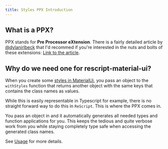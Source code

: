 ```yaml
---
title: Styles PPX Introduction
---
```


## What is a PPX?

PPX stands for **Pre Processor eXtension**. There is a fairly detailed article
by [@dylanirlbeck](https://twitter.com/dylanirlbeck) that I'd recommed if you're
interested in the nuts and bolts of these extensions:
[Link to the article](https://dev.to/dylanirlbeck/intro-to-ppxs-for-reason-newcomers-2829).

## Why do we need one for rescript-material-ui?

When you create some
[styles in MaterialUi](https://material-ui.com/guides/typescript/#usage-of-withstyles),
you pass an object to the `withStyles` function that returns another object with
the same keys that contains the class names as values.

While this is easily representable in Typescript for example, there is no
straight forward way to do this in `ReScript`. This is where the PPX comes in.

You pass an object in and it automatically generates all needed types and
function applications for you. This keeps the tedious and quite verbose work
from you while staying completely type safe when accessing the generated class
names.

See [Usage](usage.md) for more details.
